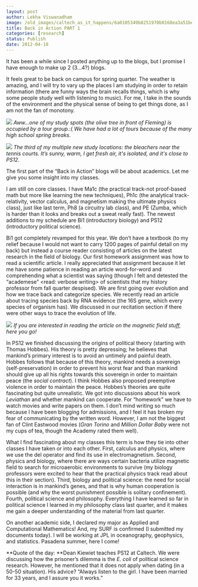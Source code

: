 ```yaml
---
layout: post
author: Lekha Viswanadham
image: /old_images/caltech_as_it_happens/6a0105349b8251970b0168ea3a51be970c.jpg
title: Back in Action PART 1
categories: [research]
status: Publish
date: 2012-04-18
---
```



It has been a while since I posted anything up to the blogs, but I promise I have enough to make up 2 (3...4?) blogs.

It feels great to be back on campus for spring quarter. The weather is amazing, and I will try to vary up the places I am studying in order to retain information (there are funny ways the brain recalls things, which is why some people study well with listening to music). For me, I take in the sounds of the environment and the physical sense of being to get things done, as I am not the fan of monotony.


![](/old_images/caltech_as_it_happens/6a0105349b8251970b01676538b87e970b.jpg)
*Aww...one of my study spots (the olive tree in front of Fleming) is occupied by a tour group.*:( *We have had a lot of tours because of the many high school spring breaks.*

![](/old_images/caltech_as_it_happens/6a0105349b8251970b01630447cfc6970d.jpg)
*The third of my multiple new study locations: the bleachers near the tennis courts. It’s sunny, warm, I get fresh air, it's isolated, and it's close to PS12.*

The first part of the “Back in Action” blogs will be about academics. Let me give you some insight into my classes.

I am still on core classes. I have Ma1c (the practical track-not proof-based math but more like learning the new techniques), Ph1c (the analytical track-relativity, vector calculus, and magnetism making the ultimate physics class), just like last term, Ph8 (a circuitry lab class), and PE (Zumba, which is harder than it looks and breaks out a sweat really fast). The newest additions to my schedule are Bi1 (introductory biology) and PS12 (introductory political science).

Bi1 got completely revamped for this year. We don’t have a textbook (to my relief because I would not want to carry 1200 pages of painful detail on my back) but instead a course reader consisting of articles on the latest research in the field of biology. Our first homework assignment was how to read a scientific article. I really appreciated that assignment because it let me have some patience in reading an article word-for-word and comprehending what a scientist was saying (though I felt and detested the “academese” &lt;read: verbose writing&gt; of scientists that my history professor from fall quarter despised). We are first going over evolution and how we trace back and categorize species. We recently read an article about tracing species back by RNA evidence (the 16S gene, which every species of organism has). We discussed in our recitation section if there were other ways to trace the evolution of life.


![](/old_images/caltech_as_it_happens/6a0105349b8251970b01630447d079970d.jpg)
*If you are interested in reading the article on the magnetic field stuff, here you go!*

In PS12 we finished discussing the origins of political theory (starting with Thomas Hobbes). His theory is pretty depressing; he believes that mankind’s primary interest is to avoid an untimely and painful death. Hobbes follows that because of this theory, mankind needs a sovereign (self-preservation) in order to prevent his worst fear and than mankind should give up all his rights towards this sovereign in order to maintain peace (the *social contract*). I think Hobbes also proposed preemptive violence in order to maintain the peace. Hobbes’s theories are quite fascinating but quite unrealistic. We got into discussions about his work *Leviathan* and whether mankind can cooperate. For “homework” we have to watch movies and write papers on them. I don’t mind writing so much because I have been blogging for admissions, and I feel it has broken my fear of communicating by the written word. However, I am not the biggest fan of Clint Eastwood movies (*Gran Torino* and *Million Dollar Baby* were not my cups of tea, though the Academy rated them well).

What I find fascinating about my classes this term is how they tie into other classes I have taken or into each other. First, calculus and physics, where we use the del operator and find its use in electromagnetism. Second, physics and biology, where there are ways certain bacteria utilize magnetic field to search for microaerobic environments to survive (my biology professors were excited to hear that the practical physics track read about this in their section). Third, biology and political science: the need for social interaction is in mankind’s genes, and that is why human cooperation is possible (and why the worst punishment possible is solitary confinement). Fourth, political science and philosophy. Everything I have learned so far in political science I learned in my philosophy class last quarter, and it makes me gain a deeper understanding of the material from last quarter.

On another academic side, I declared my major as Applied and Computational Mathematics! And, my SURF is confirmed (I submitted my documents today). I will be working at JPL in oceanography, geophysics, and statistics. Pasadena summer, here I come!

**Quote of the day: **Dean Kiewiet teaches PS12 at Caltech. We were discussing how the prisoner’s dilemma is the *E. coli* of political science research. However, he mentioned that it does not apply when dating (in a 50-50 situation). His advice? “Always listen to the girl. I have been married for 33 years, and I assure you it works.”

